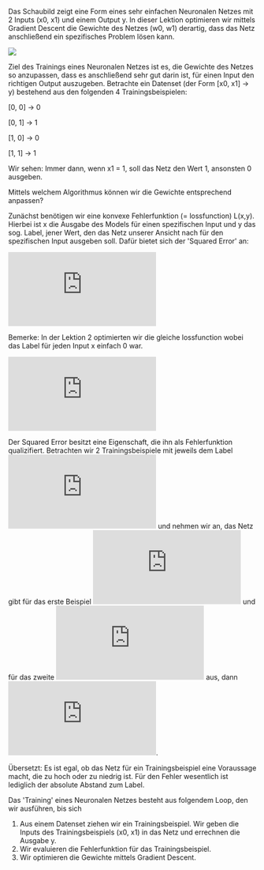 Das Schaubild zeigt eine Form eines sehr einfachen Neuronalen Netzes mit 2 Inputs (x0, x1) und einem Output y.
In dieser Lektion optimieren wir mittels Gradient Descent die Gewichte des Netzes (w0, w1) derartig, dass das Netz anschließend ein spezifisches Problem lösen kann.

![](https://github.com/jwb95/HfG-KI-LAB/blob/main/Lektion%203%20-%20Simples%20Neuronales%20Netz/media/nn.jpg)

Ziel des Trainings eines Neuronalen Netzes ist es, die Gewichte des Netzes so anzupassen, dass es anschließend
sehr gut darin ist, für einen Input den richtigen Output auszugeben.
Betrachte ein Datenset (der Form [x0, x1] -> y) bestehend aus den folgenden 4 Trainingsbeispielen:

[0, 0] -> 0

[0, 1] -> 1

[1, 0] -> 0

[1, 1] -> 1

Wir sehen: Immer dann, wenn x1 = 1, soll das Netz den Wert 1, ansonsten 0 ausgeben.


Mittels welchem Algorithmus können wir die Gewichte entsprechend anpassen?

Zunächst benötigen wir eine konvexe Fehlerfunktion (= lossfunction) L(x,y). Hierbei ist x die Ausgabe des Models für einen spezifischen Input und y das sog. Label, jener Wert, den das Netz unserer Ansicht nach für den spezifischen Input ausgeben soll. Dafür bietet sich der 'Squared Error' an:

![](https://latex.codecogs.com/png.latex?%5Cdpi%7B150%7D%20L%28x%2Cy%29%20%3D%20%28x-y%29%5E%7B2%7D)

Bemerke: In der Lektion 2 optimierten wir die gleiche lossfunction wobei das Label für jeden Input x einfach 0 war.

![](https://latex.codecogs.com/png.latex?%5Cdpi%7B150%7D%20L%28x_n%29%3DL%28x_n-0%29%3Dx_n%5E%7B2%7D)

Der Squared Error besitzt eine Eigenschaft, die ihn als Fehlerfunktion qualizifiert. Betrachten wir 2 Trainingsbeispiele mit jeweils dem Label ![](https://latex.codecogs.com/png.latex?%5Cdpi%7B100%7D%20a) und nehmen wir an, das Netz gibt für das erste Beispiel ![](https://latex.codecogs.com/png.latex?%5Cdpi%7B100%7D%20a&plus;b) und für das zweite ![](https://latex.codecogs.com/png.latex?%5Cdpi%7B100%7D%20a-b) aus, dann ![](https://latex.codecogs.com/png.latex?%5Cdpi%7B100%7D%20L%28a&plus;b%2Ca%29%3DL%28a-b%2Ca%29).

Übersetzt: Es ist egal, ob das Netz für ein Trainingsbeispiel eine Voraussage macht, die zu hoch oder zu niedrig ist. Für den Fehler wesentlich ist lediglich der absolute Abstand zum Label.

Das 'Training' eines Neuronalen Netzes besteht aus folgendem Loop, den wir ausführen, bis sich
  1. Aus einem Datenset ziehen wir ein Trainingsbeispiel. Wir geben die Inputs des Trainingsbeispiels (x0, x1) in das Netz und errechnen die Ausgabe y.
  2. Wir evaluieren die Fehlerfunktion für das Trainingsbeispiel.
  3. Wir optimieren die Gewichte mittels Gradient Descent.


